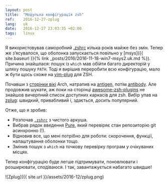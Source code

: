 ```yaml
---
layout: post
title:  "Модульна конфігурація zsh"
ref:    2016-12-27-zplug
lang:   uk
date:   2016-12-27 23:03:35 +02:00
tags:   linux
---
```


Я використовував саморобний [.zshrc](https://github.com/sakhnik/dotfiles/blob/master/.zshrc~)
кілька років майже без змін. Тепер же з’ясувалося, що оболонка запускається повільно
у [msys]({{ site.baseurl }}{% link _posts/2016/2016-11-18-win7-msys2.uk.md %}).
Причина знайшлася: пошук із `which` мав обійти багато директорій у шляху пошуку `PATH`.
Тоді я вирішив переробити всю конфігурацію, мало ж бути щось схоже на
[vim-plug](https://github.com/junegunn/vim-plug) для ZSH.

Почавши з [сторінки вікі](https://wiki.archlinux.org/index.php/zsh) Arch,
натрапив на [antigen](https://github.com/zsh-users/antigen), потім
[antibody](https://github.com/getantibody/antibody). Але продовжив шукати,
аж поки на сторінці [awesome-zsh-plugins](https://github.com/unixorn/awesome-zsh-plugins)
не знайшов вичерпний список доступних каркасів для zsh. Вибір упав на
[zplug](https://github.com/zplug/zplug): швидкий, привабливий і, здається,
досить популярний.

Отже, що я зробив:

* Розпочав [`.zshrc`](https://github.com/sakhnik/dotfiles/blob/master/.zshrc) з чистого аркуша.
* Вибрав рядок введення [Pure](https://github.com/sindresorhus/pure), який
  перевіряє стан репозиторію git асинхронно (!).
* Відновив все, що мені потрібно для роботи: скорочення, функції, налаштування оболонки тощо.
* Змінив пошук з `which` на точкову перевірку програм у очікуваних місцях.

Тепер конфігурацію буде легше підтримувати, поновлювати і розширювати, сподіваюся.
І так, завантажується набагато швидше!

![Zplug]({{ site.url }}/assets/2016-12/zplug.png)
